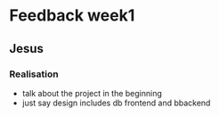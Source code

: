# Feedback week1

## Jesus

### Realisation

- talk about the project in the beginning
- just say design includes db frontend and bbackend
